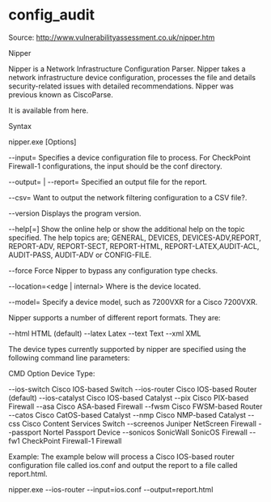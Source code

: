 # config_audit

Source: http://www.vulnerabilityassessment.co.uk/nipper.htm

Nipper
 
Nipper is a Network Infrastructure Configuration Parser. Nipper takes a network infrastructure device configuration, processes the file and details security-related issues with detailed recommendations. Nipper was previous known as CiscoParse.
 
It is available from here.
 
Syntax

nipper.exe [Options]

--input=<file> Specifies a device configuration file to process. For CheckPoint Firewall-1 configurations, the input should be the conf directory.

--output=<file> | --report=<file> Specified an output file for the report.

--csv=<file> Want to output the network filtering configuration to a CSV file?.

--version Displays the program version.
 
--help[=<topic>] Show the online help or show the additional help on the topic
specified. The help topics are; GENERAL, DEVICES, DEVICES-ADV,REPORT, REPORT-ADV, REPORT-SECT, REPORT-HTML, REPORT-LATEX,AUDIT-ACL, AUDIT-PASS, AUDIT-ADV or CONFIG-FILE.
 
--force Force Nipper to bypass any configuration type checks.
 
--location=<edge | internal> Where is the device located.
 
--model=<device model> Specify a device model, such as 7200VXR for a Cisco 7200VXR.
 
Nipper supports a number of different report formats. They are:
 
--html HTML (default)
--latex Latex
--text Text
--xml XML
 
The device types currently supported by nipper are specified using the following command line parameters:
 
CMD Option Device Type:
 
--ios-switch Cisco IOS-based Switch
--ios-router Cisco IOS-based Router (default)
--ios-catalyst Cisco IOS-based Catalyst
--pix Cisco PIX-based Firewall
--asa Cisco ASA-based Firewall
--fwsm Cisco FWSM-based Router
--catos Cisco CatOS-based Catalyst
--nmp Cisco NMP-based Catalyst
--css Cisco Content Services Switch
--screenos Juniper NetScreen Firewall
--passport Nortel Passport Device
--sonicos SonicWall SonicOS Firewall
--fw1 CheckPoint Firewall-1 Firewall
 
Example:
The example below will process a Cisco IOS-based router configuration file called ios.conf and output the report to a file called report.html.

nipper.exe --ios-router --input=ios.conf --output=report.html
